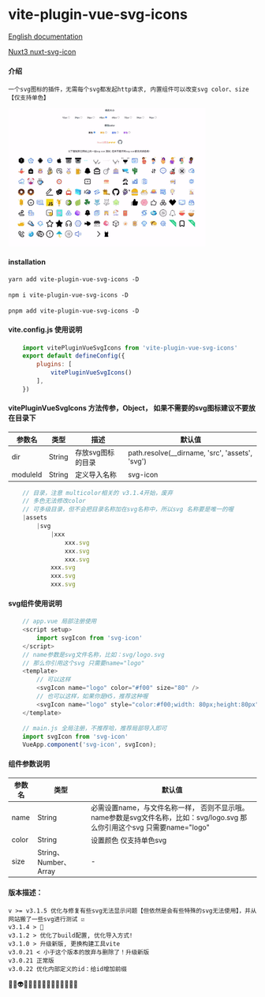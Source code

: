 # vite-plugin-vue-svg-icons
[English documentation](README.en.md) 

[Nuxt3 nuxt-svg-icon](https://github.com/335296558/nuxt-svg-icon)

#### 介绍
    一个svg图标的插件，无需每个svg都发起http请求, 内置组件可以改变svg color、size【仅支持单色】
    

<img src="./demo/src/assets/demo_git_svgo.gif" width="400px">

#### installation
    yarn add vite-plugin-vue-svg-icons -D

    npm i vite-plugin-vue-svg-icons -D

    pnpm add vite-plugin-vue-svg-icons -D

#### vite.config.js 使用说明
```js
    import vitePluginVueSvgIcons from 'vite-plugin-vue-svg-icons'
    export default defineConfig({
        plugins: [
            vitePluginVueSvgIcons()
        ],
    })
```
#### vitePluginVueSvgIcons 方法传参，Object， 如果不需要的svg图标建议不要放在目录下

| 参数名 | 类型 | 描述 | 默认值 |
| -------- | -------- | -------- | -------- |
|dir|String|存放svg图标的目录|path.resolve(__dirname, 'src', 'assets', 'svg')|
|moduleId|String|定义导入名称|svg-icon|
```js
    // 目录，注意 multicolor相关的 v3.1.4开始，废弃
    // 多色无法修改color
    // 可多级目录，但不会把目录名称加在svg名称中，所以svg 名称要是唯一的喔
    |assets
        |svg
            |xxx
                xxx.svg
                xxx.svg
                xxx.svg
            xxx.svg
            xxx.svg
            xxx.svg
```
#### svg组件使用说明
```js
    // app.vue 局部注册使用
    <script setup>
        import svgIcon from 'svg-icon'
    </script>
    // name参数是svg文件名称，比如：svg/logo.svg
    // 那么你引用这个svg 只需要name="logo"
    <template>
        // 可以这样
        <svgIcon name="logo" color="#f00" size="80" />
        // 也可以这样，如果你是H5，推荐这种喔
        <svgIcon name="logo" style="color:#f00;width: 80px;height:80px" />
    </template>
```

```js
    // main.js 全局注册，不推荐哈，推荐局部导入即可
    import svgIcon from 'svg-icon'
    VueApp.component('svg-icon', svgIcon);
```

#### 组件参数说明
| 参数名 | 类型 | 默认值 |
| -------- | ------- | -------- |
|name|String|必需设置name，与文件名称一样， 否则不显示哦。name参数是svg文件名称，比如：svg/logo.svg 那么你引用这个svg 只需要name="logo"|
|color|String| 设置颜色 仅支持单色svg|
|size|String、Number、Array| - |

<!-- [示列图像]() -->


#### 版本描述：
    v >= v3.1.5 优化与修复有些svg无法显示问题【但依然是会有些特殊的svg无法使用】，并从网站搬了一些svg进行测试 ☑
    v3.1.4 > 🤪
    v3.1.2 > 优化了build配置, 优化导入方式!
    v3.1.0 > 升级新版, 更换构建工具vite
    v3.0.21 < 小于这个版本的放弃与删除了！升级新版
    v3.0.21 正常版
    v3.0.22 优化内部定义的id：给id增加前缀

🤡👻👽👾🤖😈🤠👺👹😉😜🤪🤪🤪🤪